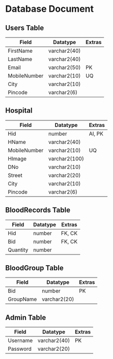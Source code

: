 # Database Document

## Users Table

| Field | Datatype | Extras |
| ------ | ------ | ------ | 
| FirstName | varchar2(40) |  |
| LastName | varchar2(40) |  |
| Email | varchar2(50) | PK |
| MobileNumber | varchar2(10) | UQ |
| City | varchar2(10) |  |
| Pincode | varchar2(6) |  |

## Hospital

| Field | Datatype | Extras |
| ------ | ------ | ------ | 
| Hid | number | AI, PK |
| HName | varchar2(40) |  |
| MobileNumber | varchar2(10) | UQ |
| HImage | varchar2(100) |  |
| DNo | varchar2(10) |  |
| Street | varchar2(20) |  |
| City | varchar2(10) |  |
| Pincode | varchar2(6) |  |

## BloodRecords Table

| Field | Datatype | Extras |
| ------ | ------ | ------ | 
| Hid | number | FK, CK |
| Bid | number | FK, CK |
| Quantity | number |  |

## BloodGroup Table

| Field | Datatype | Extras |
| ------ | ------ | ------ | 
| Bid | number | PK |  |
| GroupName | varchar2(20) |  |

## Admin Table

| Field | Datatype | Extras |
| ------ | ------ | ------ | 
| Username | varchar2(40) | PK | 
| Password | varchar2(20) |  |